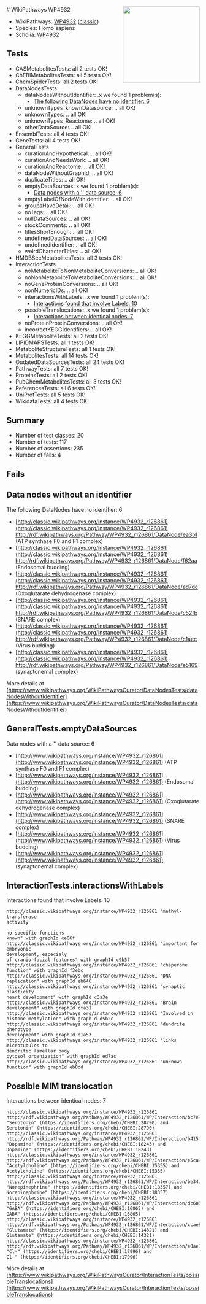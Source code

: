 <img style="float: right; width: 200px" src="https://upload.wikimedia.org/wikipedia/commons/thumb/8/83/Wplogo_with_text_500.png/640px-Wplogo_with_text_500.png" />
# WikiPathways WP4932

* WikiPathways: [WP4932](https://wikipathways.org/pathways/WP4932) ([classic](https://classic.wikipathways.org/instance/WP4932))
* Species: Homo sapiens
* Scholia: [WP4932](https://scholia.toolforge.org/wikipathways/WP4932)
## Tests
* CASMetabolitesTests: all 2 tests OK!
* ChEBIMetabolitesTests: all 5 tests OK!
* ChemSpiderTests: all 2 tests OK!
* DataNodesTests
    * dataNodesWithoutIdentifier: .x we found 1 problem(s):
        * [The following DataNodes have no identifier: 6](#d2d32fa5)
    * unknownTypes_knownDatasource: .. all OK!
    * unknownTypes: .. all OK!
    * unknownTypes_Reactome: .. all OK!
    * otherDataSource: .. all OK!
* EnsemblTests: all 4 tests OK!
* GeneTests: all 4 tests OK!
* GeneralTests
    * curationAndHypothetical: .. all OK!
    * curationAndNeedsWork: .. all OK!
    * curationAndReactome: .. all OK!
    * dataNodeWithoutGraphId: .. all OK!
    * duplicateTitles: .. all OK!
    * emptyDataSources: x we found 1 problem(s):
        * [Data nodes with a '' data source: 6](#3d121fd1)
    * emptyLabelOfNodeWithIdentifier: .. all OK!
    * groupsHaveDetail: .. all OK!
    * noTags: .. all OK!
    * nullDataSources: .. all OK!
    * stockComments: .. all OK!
    * titlesShortEnough: .. all OK!
    * undefinedDataSources: .. all OK!
    * undefinedIdentifier: .. all OK!
    * weirdCharacterTitles: .. all OK!
* HMDBSecMetabolitesTests: all 3 tests OK!
* InteractionTests
    * noMetaboliteToNonMetaboliteConversions: .. all OK!
    * noNonMetaboliteToMetaboliteConversions: .. all OK!
    * noGeneProteinConversions: .. all OK!
    * nonNumericIDs: .. all OK!
    * interactionsWithLabels: .x we found 1 problem(s):
        * [Interactions found that involve Labels: 10](#fe97a8b8)
    * possibleTranslocations: .x we found 1 problem(s):
        * [Interactions between identical nodes: 7](#1c11820c)
    * noProteinProteinConversions: .. all OK!
    * incorrectKEGGIdentifiers: .. all OK!
* KEGGMetaboliteTests: all 2 tests OK!
* LIPIDMAPSTests: all 1 tests OK!
* MetaboliteStructureTests: all 1 tests OK!
* MetabolitesTests: all 14 tests OK!
* OudatedDataSourcesTests: all 24 tests OK!
* PathwayTests: all 7 tests OK!
* ProteinsTests: all 2 tests OK!
* PubChemMetabolitesTests: all 3 tests OK!
* ReferencesTests: all 6 tests OK!
* UniProtTests: all 5 tests OK!
* WikidataTests: all 4 tests OK!


## Summary

* Number of test classes: 20
* Number of tests: 117
* Number of assertions: 235
* Number of fails: 4

## Fails

<a name="d2d32fa5" />

## Data nodes without an identifier

The following DataNodes have no identifier: 6

* [http://classic.wikipathways.org/instance/WP4932_r126861](http://classic.wikipathways.org/instance/WP4932_r126861) http://rdf.wikipathways.org/Pathway/WP4932_r126861/DataNode/ea3b1 (ATP synthase F0 and F1 complex)
* [http://classic.wikipathways.org/instance/WP4932_r126861](http://classic.wikipathways.org/instance/WP4932_r126861) http://rdf.wikipathways.org/Pathway/WP4932_r126861/DataNode/f62aa (Endosomal budding)
* [http://classic.wikipathways.org/instance/WP4932_r126861](http://classic.wikipathways.org/instance/WP4932_r126861) http://rdf.wikipathways.org/Pathway/WP4932_r126861/DataNode/ad7dc (Oxoglutarate dehydrogenase complex)
* [http://classic.wikipathways.org/instance/WP4932_r126861](http://classic.wikipathways.org/instance/WP4932_r126861) http://rdf.wikipathways.org/Pathway/WP4932_r126861/DataNode/c52fb (SNARE complex)
* [http://classic.wikipathways.org/instance/WP4932_r126861](http://classic.wikipathways.org/instance/WP4932_r126861) http://rdf.wikipathways.org/Pathway/WP4932_r126861/DataNode/c1aec (Virus budding)
* [http://classic.wikipathways.org/instance/WP4932_r126861](http://classic.wikipathways.org/instance/WP4932_r126861) http://rdf.wikipathways.org/Pathway/WP4932_r126861/DataNode/e5169 (synaptonemal complex)


More details at [https://www.wikipathways.org/WikiPathwaysCurator/DataNodesTests/dataNodesWithoutIdentifier](https://www.wikipathways.org/WikiPathwaysCurator/DataNodesTests/dataNodesWithoutIdentifier)

<a name="3d121fd1" />

## GeneralTests.emptyDataSources

Data nodes with a '' data source: 6

* [http://www.wikipathways.org/instance/WP4932_r126861](http://www.wikipathways.org/instance/WP4932_r126861) (ATP synthase F0 and F1 complex)
* [http://www.wikipathways.org/instance/WP4932_r126861](http://www.wikipathways.org/instance/WP4932_r126861) (Endosomal budding)
* [http://www.wikipathways.org/instance/WP4932_r126861](http://www.wikipathways.org/instance/WP4932_r126861) (Oxoglutarate dehydrogenase complex)
* [http://www.wikipathways.org/instance/WP4932_r126861](http://www.wikipathways.org/instance/WP4932_r126861) (SNARE complex)
* [http://www.wikipathways.org/instance/WP4932_r126861](http://www.wikipathways.org/instance/WP4932_r126861) (Virus budding)
* [http://www.wikipathways.org/instance/WP4932_r126861](http://www.wikipathways.org/instance/WP4932_r126861) (synaptonemal complex)


<a name="fe97a8b8" />

## InteractionTests.interactionsWithLabels

Interactions found that involve Labels: 10
```
http://classic.wikipathways.org/instance/WP4932_r126861 "methyl-transferase
activity

no specific functions
known" with graphId ce06f
http://classic.wikipathways.org/instance/WP4932_r126861 "important for embryonic 
development, especialy
of cranio-facial features" with graphId c9b57
http://classic.wikipathways.org/instance/WP4932_r126861 "chaperone function" with graphId f3ebc
http://classic.wikipathways.org/instance/WP4932_r126861 "DNA replication" with graphId eb646
http://classic.wikipathways.org/instance/WP4932_r126861 "synaptic plasticity
heart development" with graphId c3a3e
http://classic.wikipathways.org/instance/WP4932_r126861 "Brain development" with graphId cfa31
http://classic.wikipathways.org/instance/WP4932_r126861 "Involved in histone methylation" with graphId d5b2c
http://classic.wikipathways.org/instance/WP4932_r126861 "dendrite phenotype
development" with graphId d1a53
http://classic.wikipathways.org/instance/WP4932_r126861 "links microtubules to 
dendritic lamellar body
cytosol organization" with graphId ed7ac
http://classic.wikipathways.org/instance/WP4932_r126861 "unknown 
function" with graphId eb0dd
```

<a name="1c11820c" />

## Possible MIM translocation

Interactions between identical nodes: 7
```
http://classic.wikipathways.org/instance/WP4932_r126861 http://rdf.wikipathways.org/Pathway/WP4932_r126861/WP/Interaction/bc7e9 "Serotonin" (https://identifiers.org/chebi/CHEBI:28790) and 
Serotonin" (https://identifiers.org/chebi/CHEBI:28790)
http://classic.wikipathways.org/instance/WP4932_r126861 http://rdf.wikipathways.org/Pathway/WP4932_r126861/WP/Interaction/b415f "Dopamine" (https://identifiers.org/chebi/CHEBI:18243) and 
Dopamine" (https://identifiers.org/chebi/CHEBI:18243)
http://classic.wikipathways.org/instance/WP4932_r126861 http://rdf.wikipathways.org/Pathway/WP4932_r126861/WP/Interaction/e5ca9 "Acetylcholine" (https://identifiers.org/chebi/CHEBI:15355) and 
Acetylcholine" (https://identifiers.org/chebi/CHEBI:15355)
http://classic.wikipathways.org/instance/WP4932_r126861 http://rdf.wikipathways.org/Pathway/WP4932_r126861/WP/Interaction/be34d "Norepinephrine" (https://identifiers.org/chebi/CHEBI:18357) and 
Norepinephrine" (https://identifiers.org/chebi/CHEBI:18357)
http://classic.wikipathways.org/instance/WP4932_r126861 http://rdf.wikipathways.org/Pathway/WP4932_r126861/WP/Interaction/dc603 "GABA" (https://identifiers.org/chebi/CHEBI:16865) and 
GABA" (https://identifiers.org/chebi/CHEBI:16865)
http://classic.wikipathways.org/instance/WP4932_r126861 http://rdf.wikipathways.org/Pathway/WP4932_r126861/WP/Interaction/ccae8 "Glutamate" (https://identifiers.org/chebi/CHEBI:14321) and 
Glutamate" (https://identifiers.org/chebi/CHEBI:14321)
http://classic.wikipathways.org/instance/WP4932_r126861 http://rdf.wikipathways.org/Pathway/WP4932_r126861/WP/Interaction/e0ae1 "Cl-" (https://identifiers.org/chebi/CHEBI:17996) and 
Cl-" (https://identifiers.org/chebi/CHEBI:17996)
```

More details at [https://www.wikipathways.org/WikiPathwaysCurator/InteractionTests/possibleTranslocations](https://www.wikipathways.org/WikiPathwaysCurator/InteractionTests/possibleTranslocations)

